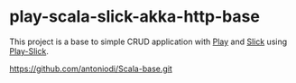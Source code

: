 # play-scala-slick-akka-http-base

This project is a base to simple CRUD application with [Play](https://www.playframework.com/) and [Slick](http://slick.lightbend.com/doc/3.1.1/) using [Play-Slick](https://www.playframework.com/documentation/latest/PlaySlick).

<https://github.com/antoniodi/Scala-base.git>
